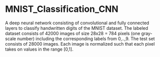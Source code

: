 # MNIST_Classification_CNN
A deep neural network consisting of convolutional and fully connected layers to classify handwritten digits of the MNIST dataset.
The labeled dataset consists of 42000 images of size 28x28 = 784 pixels (one gray-scale number) including the corresponding labels from 0,..,9.
The test set consists of 28000 images. Each image is normalized such that each pixel takes on values in the range [0,1].

